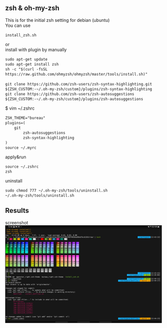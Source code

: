 ## zsh & oh-my-zsh  
This is for the initial zsh setting for debian (ubuntu)  
You can use 
```
install_zsh.sh
```

or  
install with plugin by manually  
```
sudo apt-get update
sudo apt-get install zsh
sh -c "$(curl -fsSL https://raw.github.com/ohmyzsh/ohmyzsh/master/tools/install.sh)"

git clone https://github.com/zsh-users/zsh-syntax-highlighting.git ${ZSH_CUSTOM:-~/.oh-my-zsh/custom}/plugins/zsh-syntax-highlighting
git clone https://github.com/zsh-users/zsh-autosuggestions ${ZSH_CUSTOM:-~/.oh-my-zsh/custom}/plugins/zsh-autosuggestions
```

$ vim ~/.zshrc  
```
ZSH_THEME="bureau" 
plugins=( 
 	git
    	zsh-autosuggestions
    	zsh-syntax-highlighting
)
source ~/.myrc  
```

apply&run  
```
source ~/.zshrc
zsh
```

uninstall  
```
sudo chmod 777 ~/.oh-my-zsh/tools/uninstall.sh
~/.oh-my-zsh/tools/uninstall.sh
```


## Results
screenshot  
![result](doc/zsh.jpg)


